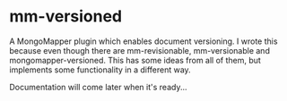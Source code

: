 mm-versioned
============
A MongoMapper plugin which enables document versioning.
I wrote this because even though there are mm-revisionable, mm-versionable and mongomapper-versioned. 
This has some ideas from all of them, but implements some functionality in a different way.

Documentation will come later when it's ready...